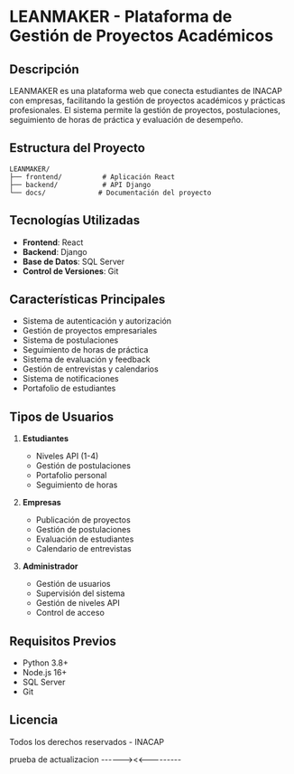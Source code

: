 # LEANMAKER - Plataforma de Gestión de Proyectos Académicos

## Descripción
LEANMAKER es una plataforma web que conecta estudiantes de INACAP con empresas, facilitando la gestión de proyectos académicos y prácticas profesionales. El sistema permite la gestión de proyectos, postulaciones, seguimiento de horas de práctica y evaluación de desempeño.

## Estructura del Proyecto
```
LEANMAKER/
├── frontend/          # Aplicación React
├── backend/           # API Django
└── docs/             # Documentación del proyecto
```

## Tecnologías Utilizadas
- **Frontend**: React
- **Backend**: Django
- **Base de Datos**: SQL Server
- **Control de Versiones**: Git

## Características Principales
- Sistema de autenticación y autorización
- Gestión de proyectos empresariales
- Sistema de postulaciones
- Seguimiento de horas de práctica
- Sistema de evaluación y feedback
- Gestión de entrevistas y calendarios
- Sistema de notificaciones
- Portafolio de estudiantes

## Tipos de Usuarios
1. **Estudiantes**
   - Niveles API (1-4)
   - Gestión de postulaciones
   - Portafolio personal
   - Seguimiento de horas

2. **Empresas**
   - Publicación de proyectos
   - Gestión de postulaciones
   - Evaluación de estudiantes
   - Calendario de entrevistas

3. **Administrador**
   - Gestión de usuarios
   - Supervisión del sistema
   - Gestión de niveles API
   - Control de acceso

## Requisitos Previos
- Python 3.8+
- Node.js 16+
- SQL Server
- Git

## Licencia
Todos los derechos reservados - INACAP 


prueba de actualizacion ------><<---------